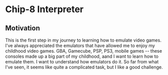 # Chip-8 Interpreter

## Motivation

This is the first step in my journey to learning how to emulate video games. I've always appreciated the emulators that have allowed me to enjoy my childhood video games. GBA, Gamecube, PSP, PS3, mobile games -- these consoles made up a big part of my childhood, aand I want to learn how to emulate them. I want to understand how emulators do it. So far from what I've seen, it seems like quite a complicated task, but I like a good challenge. 
